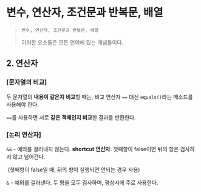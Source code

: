 # 변수, 연산자, 조건문과 반복문, 배열

> `변수, 연산자, 조건문과 반복문, 배열` 
>
> 이러한 요소들은 모든 언어에 있는 개념들이다.

## 2. 연산자

### [문자열의 비교]

두 문자열의 **내용이 같은지 비교**할 때는, 비교 연산자 `==` 대신 `equals()`라는 메소드를 사용해야 한다.

`==`를 사용하면 서로 **같은 객체인지 비교**한 결과를 반환한다.



### [논리 연산자]

`&&` - 예외를 걸러내지 않는다. **shortcut 연산자**. 첫째항이 false이면 뒤의 항은 검사하지 않고 넘어간다.

​		(첫째항이 false일 때, 뒤의 항이 실행되면 안되는 경우 사용)

`&` - 예외를 걸러낸다. 두 항을 모두 검사하며, 평상시에 주로 사용한다.